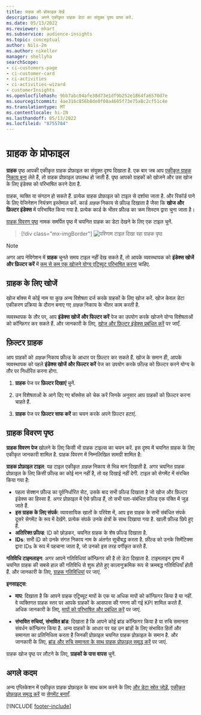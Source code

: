 ```yaml
---
title: ग्राहक की प्रोफाइल देखें
description: अपने एकीकृत ग्राहक डेटा का संयुक्त दृश्य प्राप्त करें.
ms.date: 05/13/2022
ms.reviewer: mhart
ms.subservice: audience-insights
ms.topic: conceptual
author: Nils-2m
ms.author: nikeller
manager: shellyha
searchScope:
- ci-customers-page
- ci-customer-card
- ci-activities
- ci-activities-wizard
- customerInsights
ms.openlocfilehash: 9bb7abc04afe38d73e1df9b252e1864fa6570d7e
ms.sourcegitcommit: 4ae316c856b8de0f08a4605f73e75a8c2cf51c4e
ms.translationtype: MT
ms.contentlocale: hi-IN
ms.lasthandoff: 05/13/2022
ms.locfileid: "8755784"
---
```

# <a name="customer-profiles"></a>ग्राहक के प्रोफाइल

**ग्राहक** पृष्ठ आपकी एकीकृत ग्राहक प्रोफ़ाइल का संयुक्त दृश्य दिखाता है. एक बार जब आप [एकीकृत ग्राहक निकाय बना](data-unification.md) लेते हैं, तो ग्राहक प्रोफ़ाइल उपलब्ध हो जाती हैं. पृष्ठ आपको ग्राहकों को खोजने और उस खोज के लिए इंडेक्स को परिभाषित करने देता है.

ग्राहक, व्यक्ति या संगठन हो सकते हैं. प्रत्येक ग्राहक प्रोफ़ाइल को टाइल से दर्शाया जाता है. और रिकॉर्ड पाने के लिए पेजिनेशन नियंत्रण इस्तेमाल करें. कार्ड *ग्राहक* निकाय से फ़ील्ड दिखाता है जैसा कि **खोज और फ़िल्टर इंडेक्स** में परिभाषित किया गया है. प्रत्येक कार्ड के भीतर फ़ील्ड का क्रम सिस्टम द्वारा चुना जाता है।

[ग्राहक विवरण पृष्ठ](customer-profiles.md#customer-details-page) नामक समर्पित पृष्ठ में चयनित ग्राहक का डेटा देखने के लिए एक टाइल चुनें.

> [!div class="mx-imgBorder"]
> ![परिणाम टाइल दिखा रहा ग्राहक पृष्ठ](media/customers-page-result-tiles-B2C.png "ग्राहक पृष्ठ जो परिणाम टाइल्स दिखा रहा है")

> [!NOTE]
> अगर आप नेविगेशन में **ग्राहक** चुनते समय टाइल नहीं देख सकते हैं, तो आपके व्यवस्थापक को **इंडेक्स खोजें और फ़िल्टर करें** में [कम से कम एक खोजने योग्य एट्रिब्यूट परिभाषित करना](search-filter-index.md) चाहिए.

## <a name="search-for-customers"></a>ग्राहक के लिए खोजें

खोज बॉक्स में कोई नाम या कुछ अन्य विशेषता दर्ज करके ग्राहकों के लिए खोज करें. खोज केवल डेटा एकीकरण प्रक्रिया के दौरान बनाए गए *ग्राहक* निकाय के भीतर काम करती है.

व्यवस्थापक के तौर पर, आप **इंडेक्स खोजें और फिल्टर करें** पेज का उपयोग करके खोजने योग्य विशेषताओं को कॉन्फ़िगर कर सकते हैं. और जानकारी के लिए, [खोज और फ़िल्टर इंडेक्स प्रबंधित करें](search-filter-index.md) पर जाएँ.

## <a name="filter-customers"></a>फ़िल्टर ग्राहक

आप ग्राहकों को *ग्राहक* निकाय फ़ील्ड के आधार पर फ़िल्टर कर सकते हैं. खोज के समान ही, आपके व्यवस्थापक को पहले **इंडेक्स खोजें और फिल्टर करें** पेज का उपयोग करके फ़ील्ड को फ़िल्टर करने योग्य के तौर पर निर्धारित करना होगा.

1. **ग्राहक** पेज पर **फ़िल्टर दिखाएं** चुनें.

1. उन विशेषताओं के आगे दिए गए बॉक्सेस को चेक करें जिनके अनुसार आप ग्राहकों को फ़िल्टर करना चाहते हैं.

1. **ग्राहक** पेज पर **फ़िल्टर साफ करें** का चयन करके अपने फ़िल्टर हटाएं.

## <a name="customer-details-page"></a>ग्राहक विवरण पृष्ठ

**ग्राहक विवरण पेज** खोलने के लिए किसी भी ग्राहक टाइल्स का चयन करें. इस दृश्य में चयनित ग्राहक के लिए एकीकृत जानकारी शामिल है. ग्राहक विवरण में निम्नलिखित सामग्री शामिल है:

**ग्राहक प्रोफ़ाइल टाइल**: यह टाइल एकीकृत *ग्राहक* निकाय से भिन्न मान दिखाती है. अगर चयनित ग्राहक प्रोफ़ाइल के लिए किसी फ़ील्ड का कोई मान नहीं है, तो वह दिखाई नहीं देगी. टाइल को सेगमेंट में संरचित किया गया है:

- पहला सेक्शन फ़ील्ड का पूर्वनिर्धारित सेट, उसके बाद सभी फ़ील्ड दिखाता है जो खोज और फ़िल्टर इंडेक्स का हिस्सा हैं. अगर प्रोफ़ाइल में ऐसे फ़ील्ड हैं, तो सभी पता-संबंधित फ़ील्ड एक पंक्ति में जुड़ जाते हैं.
- **इस ग्राहक के लिए संपर्क**: व्यावसायिक खातों के परिवेश में, आप इस ग्राहक के सभी संबंधित संपर्क दूसरे सेगमेंट के रूप में देखेंगे. प्रत्येक संपर्क उनके क्षेत्रों के साथ दिखाया गया है. खाली फ़ील्ड छिपे हुए हैं.
- **अतिरिक्त फ़ील्ड**: ID को छोड़कर, चयनित ग्राहक के शेष फ़ील्ड दिखाता है.
- **IDs**: सभी ID को उनके संगत निकाय नाम के अंतर्गत सूचीबद्ध करता है. फ़ील्ड को उनके सिमेंटिक्स द्वारा IDs के रूप में पहचाना जाता है, जो उनको इस तरह वर्गीकृत करते हैं.

**गतिविधि टाइमलाइन**: अगर आपने गतिविधियां कॉन्फ़िगर की है तो डेटा दिखाता है. टाइमलाइन दृश्य में चयनित ग्राहक की सबसे हाल की गतिविधि से शुरू होते हुए कालानुक्रमिक रूप से क्रमबद्ध गतिविधियाँ होती हैं. और जानकारी के लिए, [ग्राहक गतिविधियां](activities.md) पर जाएं.

**इनसाइट्स**:

- **माप**: दिखाता है कि आपने ग्राहक एट्रिब्यूट मापों के एक या अधिक मापों को कॉन्फ़िगर किया है या नहीं. वे व्यक्तिगत ग्राहक स्तर पर आपके ग्राहकों के आसपास की गणना की गई KPI शामिल करते हैं. अधिक जानकारी के लिए, [मापों को परिभाषित और प्रबंधित करें](measures.md) पर जाएं.

- **संभावित रुचियां, संभावित ब्रांड**: दिखाता है कि आपने कोई ब्रांड कॉन्फ़िगर किया है या रुचि समानता संवर्धन कॉन्फ़िगर किया है. अन्य ग्राहकों के आधार पर यह उन ब्रांडों के लिए संभावित हितों और समानता का प्रतिनिधित्व करता है जिनकी प्रोफ़ाइल चयनित ग्राहक प्रोफ़ाइल के समान है. और जानकारी के लिए, [ब्रांड और रुचि समानता के साथ ग्राहक प्रोफ़ाइल समृद्ध करें](enrichment-microsoft.md) पर जाएं.

ग्राहक खोज पृष्ठ पर लौटने के लिए, **ग्राहकों के पास वापस** चुनें.

## <a name="next-steps"></a>अगले कदम

अन्य एप्लिकेशन में एकीकृत ग्राहक प्रोफ़ाइल के साथ काम करने के लिए [और डेटा स्रोत जोड़ें](data-sources.md), [एकीकृत प्रोफ़ाइल समृद्ध करें](enrichment-hub.md) या [सेगमेंट बनाएँ](segments.md).

[!INCLUDE [footer-include](includes/footer-banner.md)]
